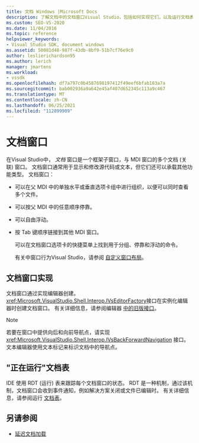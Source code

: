 ```yaml
---
title: 文档 Windows |Microsoft Docs
description: 了解文档中的文档窗口Visual Studio，包括如何实现它们，以及运行文档表 (RDT) 跟踪其状态。
ms.custom: SEO-VS-2020
ms.date: 11/04/2016
ms.topic: reference
helpviewer_keywords:
- Visual Studio SDK, document windows
ms.assetid: 50081d48-987f-43db-8bf9-51b7cf76e9c0
author: leslierichardson95
ms.author: lerich
manager: jmartens
ms.workload:
- vssdk
ms.openlocfilehash: df7a797c0b4587698197412f49eef6bfab183a7a
ms.sourcegitcommit: bab002936a9a642e45af407d652345c113a9c467
ms.translationtype: MT
ms.contentlocale: zh-CN
ms.lasthandoff: 06/25/2021
ms.locfileid: "112899909"
---
```

# <a name="document-windows"></a>文档窗口
在Visual Studio中， *文档* 窗口是一个框架子窗口，与 MDI 窗口的多个文档 (关联) 窗口。 文档窗口通常用于显示和修改源代码或文本，但它们还可以承载其他功能类型。 文档窗口：

- 可以在父 MDI 中的单独水平或垂直选项卡组中进行组织，以便可以同时查看多个文件。

- 可以按父 MDI 中的任意顺序停靠。

- 可以自由浮动。

- 按 Tab 键顺序链接到其他 MDI 窗口。

  可以在文档窗口选项卡的快捷菜单上找到用于分组、停靠和浮动的命令。

  有关中窗口行为Visual Studio，请参阅 [自定义窗口布局](../../ide/customizing-window-layouts-in-visual-studio.md)。

## <a name="document-window-implementation"></a>文档窗口实现
 文档窗口通过实现编辑器创建。 <xref:Microsoft.VisualStudio.Shell.Interop.IVsEditorFactory>接口在实例化编辑器时创建文档窗口。 有关详细信息，请参阅编辑器 [中的旧版接口](/previous-versions/visualstudio/visual-studio-2015/extensibility/legacy-interfaces-in-the-editor?preserve-view=true&view=vs-2015)。

> [!NOTE]
> 若要在窗口中提供向后和向前导航点，请实现 <xref:Microsoft.VisualStudio.Shell.Interop.IVsBackForwardNavigation> 接口。 文本编辑器使用文本标记来标识文档中的导航点。

## <a name="the-running-document-table"></a>"正在运行"文档表
 IDE 使用 RDT (运行) 表来跟踪每个文档窗口的状态。 RDT 是一种机制，通过该机制，文档窗口会收到事件通知，例如解决方案关闭或文件已编辑时。 有关详细信息，请参阅运行 [文档表](../../extensibility/internals/running-document-table.md)。

## <a name="see-also"></a>另请参阅
- [延迟文档加载](../../extensibility/internals/delayed-document-loading.md)
